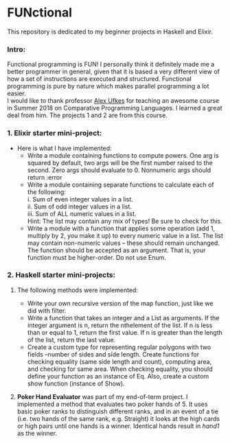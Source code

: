 # FUNctional
This repository is dedicated to my beginner projects in Haskell and Elixir.

### Intro:
Functional programming is FUN! I personally think it definitely made me a better programmer in general, given that it is based a very different view of how a set of instructions are executed and structured. Functional programming is pure by nature which makes parallel programming a lot easier.  
I would like to thank professor [Alex Ufkes](https://ca.linkedin.com/in/alex-ufkes-37154844 "His Linked In Page")
 for teaching an awesome course in Summer 2018 on Comparative Programming Languages. I learned a great deal from him. The projects 1 and 2 are from this course. 

### 1. Elixir starter mini-project:

* Here is what I have implemented:  
  - Write a module containing functions to compute powers. One arg is squared by default, two
args will be the first number raised to the second. Zero args should evaluate to 0. Nonnumeric
args should return :error  
  - Write a module containing separate functions to calculate each of the following:  
      i. Sum of even integer values in a list.    
      ii. Sum of odd integer values in a list.    
      iii. Sum of ALL numeric values in a list.   
      Hint: The list may contain any mix of types! Be sure to check for this.   
  - Write a module with a function that applies some operation (add 1, multiply by 2,
you make it up) to every numeric value in a list. The list may contain non-numeric
values – these should remain unchanged. The function should be accepted as an
argument. That is, your function must be higher-order. Do not use Enum.

### 2. Haskell starter mini-projects: 
1. The following methods were implemented:  
   * Write your own recursive version of the map function, just like we did with filter.  
   * Write a function that takes an integer and a List as arguments. If the integer argument is n, return the nthelement of the list. If n is less than or equal to 1, return the first value. If n is greater than the length of the list, return the last value.
   * Create a custom type for representing regular polygons with two fields –number of sides and side length. Create functions for checking equality (same side length and count), computing area, and checking for same area. When checking equality, you should define your function as an instance of Eq. Also, create a custom show function (instance of Show).  
 
2. **Poker Hand Evaluator** was part of my end-of-term project. I implemented a method that evaluates two poker hands of 5. It uses basic poker ranks to distinguish different ranks, and in an event of a tie (i.e. two hands of the same rank, e.g. Straight) it looks at the high cards or high pairs until one hands is a winner. Identical hands result in *hand1* as the winner.
    
